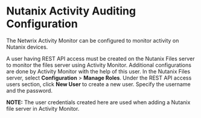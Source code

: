 # Nutanix Activity Auditing Configuration

The Netwrix Activity Monitor can be configured to monitor activity on Nutanix devices.

A user having REST API access must be created on the Nutanix Files server to monitor the files
server using Activity Monitor. Additional configurations are done by Activity Monitor with the help
of this user. In the Nutanix Files server, select **Configuration** > **Manage Roles**. Under the
REST API access users section, click **New User** to create a new user. Specify the username and the
password.

**NOTE:** The user credentials created here are used when adding a Nutanix file server in Activity
Monitor.
